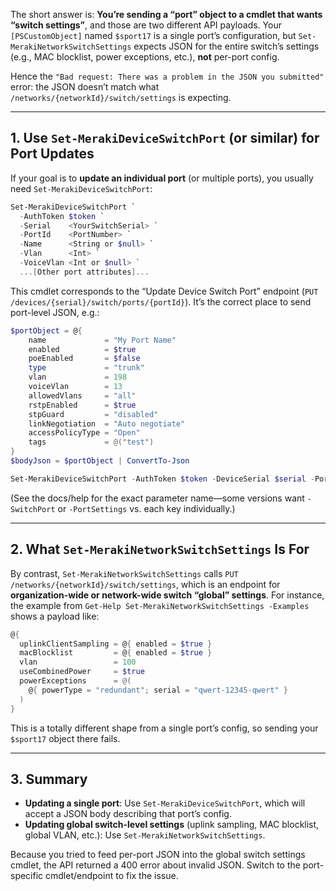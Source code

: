 The short answer is: **You’re sending a “port” object to a cmdlet that wants “switch settings”**, and those are two different API payloads. Your `[PSCustomObject]` named `$sport17` is a single port’s configuration, but `Set-MerakiNetworkSwitchSettings` expects JSON for the entire switch’s settings (e.g., MAC blocklist, power exceptions, etc.), **not** per-port config.

Hence the `"Bad request: There was a problem in the JSON you submitted"` error: the JSON doesn’t match what `/networks/{networkId}/switch/settings` is expecting.

---

## 1. Use `Set-MerakiDeviceSwitchPort` (or similar) for Port Updates

If your goal is to **update an individual port** (or multiple ports), you usually need `Set-MerakiDeviceSwitchPort`:

```powershell
Set-MerakiDeviceSwitchPort `
  -AuthToken $token `
  -Serial    <YourSwitchSerial> `
  -PortId    <PortNumber> `
  -Name      <String or $null> `
  -Vlan      <Int> `
  -VoiceVlan <Int or $null> `
  ...[Other port attributes]...
```

This cmdlet corresponds to the “Update Device Switch Port” endpoint (`PUT /devices/{serial}/switch/ports/{portId}`). It’s the correct place to send port-level JSON, e.g.:

```powershell
$portObject = @{
    name             = "My Port Name"
    enabled          = $true
    poeEnabled       = $false
    type             = "trunk"
    vlan             = 198
    voiceVlan        = 13
    allowedVlans     = "all"
    rstpEnabled      = $true
    stpGuard         = "disabled"
    linkNegotiation  = "Auto negotiate"
    accessPolicyType = "Open"
    tags             = @("test")
}
$bodyJson = $portObject | ConvertTo-Json

Set-MerakiDeviceSwitchPort -AuthToken $token -DeviceSerial $serial -PortId 17 -PortConfig $bodyJson
```

(See the docs/help for the exact parameter name—some versions want `-SwitchPort` or `-PortSettings` vs. each key individually.)

---

## 2. What `Set-MerakiNetworkSwitchSettings` Is For

By contrast, `Set-MerakiNetworkSwitchSettings` calls `PUT /networks/{networkId}/switch/settings`, which is an endpoint for **organization-wide or network-wide switch “global” settings**. For instance, the example from `Get-Help Set-MerakiNetworkSwitchSettings -Examples` shows a payload like:

```powershell
@{
  uplinkClientSampling = @{ enabled = $true }
  macBlocklist         = @{ enabled = $true }
  vlan                 = 100
  useCombinedPower     = $true
  powerExceptions      = @(
    @{ powerType = "redundant"; serial = "qwert-12345-qwert" }
  )
}
```

This is a totally different shape from a single port’s config, so sending your `$sport17` object there fails.

---

## 3. Summary

- **Updating a single port**: Use `Set-MerakiDeviceSwitchPort`, which will accept a JSON body describing that port’s config.
- **Updating global switch-level settings** (uplink sampling, MAC blocklist, global VLAN, etc.): Use `Set-MerakiNetworkSwitchSettings`.

Because you tried to feed per-port JSON into the global switch settings cmdlet, the API returned a 400 error about invalid JSON. Switch to the port-specific cmdlet/endpoint to fix the issue.
